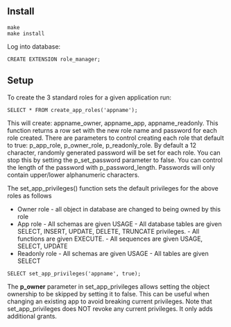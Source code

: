 ## Install

```
make
make install

```
Log into database:

```
CREATE EXTENSION role_manager;
```

## Setup 
To create the 3 standard roles for a given application run:
```
SELECT * FROM create_app_roles('appname');
```
This will create: appname_owner, appname_app, appname_readonly. 
This function returns a row set with the new role name and password for each role created.
There are parameters to control creating each role that default to true: p_app_role, p_owner_role, p_readonly_role.
By default a 12 character, randomly generated password will be set for each role. 
You can stop this by setting the p_set_password parameter to false.
You can control the length of the password with p_password_length.
Passwords will only contain upper/lower alphanumeric characters.

The set_app_privileges() function sets the default privileges for the above roles as follows

 * Owner role - all object in database are changed to being owned by this role
 * App role - All schemas are given USAGE
            - All database tables are given SELECT, INSERT, UPDATE, DELETE, TRUNCATE privileges. 
            - All functions are given EXECUTE.
            - All sequences are given USAGE, SELECT, UPDATE
 * Readonly role - All schemas are given USAGE
                 - All tables are given SELECT

```
SELECT set_app_privileges('appname', true);
```
The **p_owner** parameter in set_app_privileges allows setting the object ownership to be skipped by setting it to false.
This can be useful when changing an existing app to avoid breaking current privileges.
Note that set_app_privileges does NOT revoke any current privileges. It only adds additional grants.
